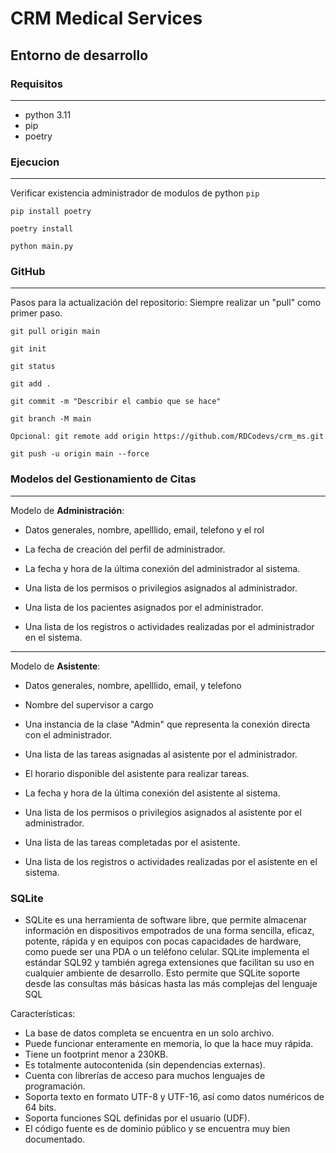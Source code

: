 # CRM Medical Services

## Entorno de desarrollo

### Requisitos

---

- python 3.11
- pip
- poetry

### Ejecucion

---

Verificar existencia administrador de modulos de python `pip`

```text
pip install poetry
```

```text
poetry install
```

```text
python main.py
```

### GitHub

---

Pasos para la actualización del repositorio:
Siempre realizar un "pull" como primer paso.

```text
git pull origin main
```

```text
git init
```

```text
git status
```

```text
git add .
```

```text
git commit -m "Describir el cambio que se hace"
```

```text
git branch -M main
```

```text
Opcional: git remote add origin https://github.com/RDCodevs/crm_ms.git
```

```text
git push -u origin main --force
```

### Modelos del Gestionamiento de Citas

---
Modelo de **Administración**:

- Datos generales, nombre, apelllido, email, telefono y el rol

- La fecha de creación del perfil de administrador.

- La fecha y hora de la última conexión del administrador al sistema.

- Una lista de los permisos o privilegios asignados al administrador.

- Una lista de los pacientes asignados por el administrador.

- Una lista de los registros o actividades realizadas por el administrador en el sistema.

---
Modelo de **Asistente**:

- Datos generales, nombre, apelllido, email, y telefono

- Nombre del supervisor a cargo

- Una instancia de la clase "Admin" que representa la conexión directa con el administrador.

- Una lista de las tareas asignadas al asistente por el administrador.

- El horario disponible del asistente para realizar tareas.

- La fecha y hora de la última conexión del asistente al sistema.

- Una lista de los permisos o privilegios asignados al asistente por el administrador.

- Una lista de las tareas completadas por el asistente.
  
- Una lista de los registros o actividades realizadas por el asistente en el sistema.

### SQLite
- SQLite es una herramienta de software libre, que permite almacenar información en dispositivos empotrados de una forma sencilla, eficaz, potente, rápida y en equipos con pocas capacidades de hardware, como puede ser una PDA o un teléfono celular. SQLite implementa el estándar SQL92 y también agrega extensiones que facilitan su uso en cualquier ambiente de desarrollo. Esto permite que SQLite soporte desde las consultas más básicas hasta las más complejas del lenguaje SQL
  
Características:
- La base de datos completa se encuentra en un solo archivo.
- Puede funcionar enteramente en memoria, lo que la hace muy rápida.
- Tiene un footprint menor a 230KB.
- Es totalmente autocontenida (sin dependencias externas).
- Cuenta con librerías de acceso para muchos lenguajes de programación.
- Soporta texto en formato UTF-8 y UTF-16, así como datos numéricos de 64 bits.
- Soporta funciones SQL definidas por el usuario (UDF).
- El código fuente es de dominio público y se encuentra muy bien documentado.

